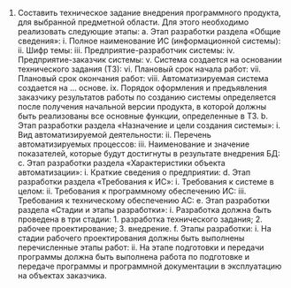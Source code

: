 1. Составить техническое задание внедрения программного продукта, для выбранной предметной области. Для этого необходимо реализовать следующие этапы:
   a. Этап разработки раздела «Общие сведения»:
        i. Полное наименование ИС (информационной системы):
       ii. Шифр темы: 
      iii. Предприятие-разработчик системы: 
       iv. Предприятие-заказчик системы: 
        v. Система создается на основании технического задания (ТЗ): 
       vi. Плановый срок начала работ:
      vii. Плановый срок окончания работ: 
     viii. Автоматизируемая система создается на ... основе.
       ix. Порядок оформления и предъявления заказчику результатов работы по созданию системы определяется после получения начальной версии продукта,              в которой должны быть реализованы все основные функции, определенные в ТЗ.
   b. Этап разработки раздела «Назначение и цели создания системы»:
        i. Вид автоматизируемой деятельности: 
       ii. Перечень автоматизируемых процессов: 
      iii. Наименование и значение показателей, которые будут достигнуты в результате внедрения БД: 
   c. Этап разработки раздела «Характеристики объекта автоматизации»:
        i. Краткие сведения о предприятии:
   d. Этап разработки раздела «Требования к ИС»:
        i. Требования к системе в целом:
       ii. Требования к программному обеспечению ИС:
      iii. Требования к техническому обеспечению АС:
   e. Этап разработки раздела «Стадии и этапы разработки»:
        i. Разработка должна быть проведена в три стадии:
            1.   разработка технического задания;
            2.   рабочее проектирование;
            3.   внедрение.
   f. Этапы разработки:
        i. На стадии рабочего проектирования должны быть выполнены перечисленные этапы работ:
       ii. На этапе подготовки и передачи программы должна быть выполнена работа по подготовке и передаче программы и программной документации в                   эксплуатацию на объектах заказчика.

